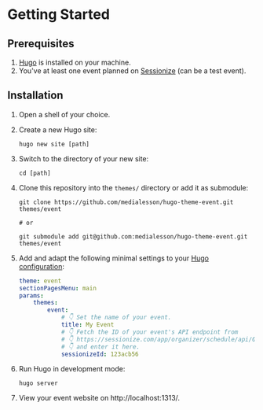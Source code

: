 # Getting Started

## Prerequisites

1. [Hugo](https://gohugo.io/installation/) is installed on your machine.
2. You've at least one event planned on [Sessionize](https://sessionize.com/) (can be a test event).

## Installation

1. Open a shell of your choice.
2. Create a new Hugo site:
    ```shell
    hugo new site [path]
    ```
3. Switch to the directory of your new site:
    ```shell
    cd [path]
    ```
4. Clone this repository into the `themes/` directory or add it as submodule:

    ```shell
    git clone https://github.com/medialesson/hugo-theme-event.git themes/event

    # or

    git submodule add git@github.com:medialesson/hugo-theme-event.git themes/event
    ```

5. Add and adapt the following minimal settings to your [Hugo
   configuration](https://gohugo.io/getting-started/configuration/):
    ```yaml
    theme: event
    sectionPagesMenu: main
    params:
        themes:
            event:
                # 👇 Set the name of your event.
                title: My Event
                # 👇 Fetch the ID of your event's API endpoint from
                # 👇 https://sessionize.com/app/organizer/schedule/api/0
                # 👇 and enter it here.
                sessionizeId: 123acb56
    ```
6. Run Hugo in development mode:
    ```shell
    hugo server
    ```
7. View your event website on http://localhost:1313/.
